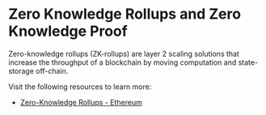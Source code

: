 # Zero Knowledge Rollups and Zero Knowledge Proof

Zero-knowledge rollups (ZK-rollups) are layer 2 scaling solutions that increase the throughput of a blockchain by moving computation and state-storage off-chain.

Visit the following resources to learn more:

- [Zero-Knowledge Rollups - Ethereum](https://ethereum.org/en/developers/docs/scaling/zk-rollups)

